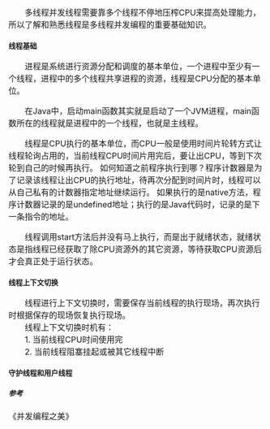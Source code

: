 <font size="3">
&emsp;&emsp;多线程并发线程需要靠多个线程不停地压榨CPU来提高处理能力，所以了解和熟悉线程是多线程并发编程的重要基础知识。<br>
</font>

#### 线程基础
<font size="3">
&emsp;&emsp;进程是系统进行资源分配和调度的基本单位，一个进程中至少有一个线程，进程中的多个线程共享进程的资源，线程是CPU分配的基本单位。<br>

&emsp;&emsp;在Java中，启动main函数其实就是启动了一个JVM进程，main函数所在的线程就是进程中的一个线程，也就是主线程。<br>

&emsp;&emsp;线程是CPU执行的基本单位，而CPU一般是使用时间片轮转方式让线程轮询占用的，当前线程CPU时间片用完后，要让出CPU，等到下次轮到自己的时候再执行。
如何知道之前程序执行到哪？程序计数器是为了记录该线程让出CPU的执行地址，待再次分配到时间片时，线程可以从自己私有的计数器指定地址继续运行。
如果执行的是native方法，程序计数器记录的是undefined地址；执行的是Java代码时，记录的是下一条指令的地址。<br>

&emsp;&emsp;线程调用start方法后并没有马上执行，而是出于就绪状态，就绪状态是指线程已经获取了除CPU资源外的其它资源，等待获取CPU资源后才会真正处于运行状态。
</font>

#### 线程上下文切换
<font size="3">
&emsp;&emsp;线程进行上下文切换时，需要保存当前线程的执行现场，再次执行时根据保存的现场恢复执行现场。<br>
&emsp;&emsp;线程上下文切换时机有：<br>
&emsp;&emsp;1. 当前线程CPU时间使用完<br>
&emsp;&emsp;2. 当前线程阻塞挂起或被其它线程中断<br>
</font>

#### 守护线程和用户线程




##### 参考
<font size="3">
《并发编程之美》
</font>